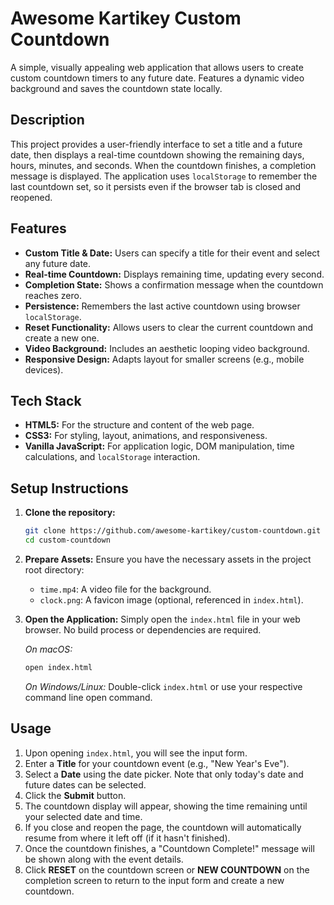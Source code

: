 # Awesome Kartikey Custom Countdown

A simple, visually appealing web application that allows users to create custom countdown timers to any future date. Features a dynamic video background and saves the countdown state locally.

## Description

This project provides a user-friendly interface to set a title and a future date, then displays a real-time countdown showing the remaining days, hours, minutes, and seconds. When the countdown finishes, a completion message is displayed. The application uses `localStorage` to remember the last countdown set, so it persists even if the browser tab is closed and reopened.

## Features

- **Custom Title & Date:** Users can specify a title for their event and select any future date.
- **Real-time Countdown:** Displays remaining time, updating every second.
- **Completion State:** Shows a confirmation message when the countdown reaches zero.
- **Persistence:** Remembers the last active countdown using browser `localStorage`.
- **Reset Functionality:** Allows users to clear the current countdown and create a new one.
- **Video Background:** Includes an aesthetic looping video background.
- **Responsive Design:** Adapts layout for smaller screens (e.g., mobile devices).

## Tech Stack

- **HTML5:** For the structure and content of the web page.
- **CSS3:** For styling, layout, animations, and responsiveness.
- **Vanilla JavaScript:** For application logic, DOM manipulation, time calculations, and `localStorage` interaction.

## Setup Instructions

1.  **Clone the repository:**
    ```bash
    git clone https://github.com/awesome-kartikey/custom-countdown.git
    cd custom-countdown
    ```
2.  **Prepare Assets:** Ensure you have the necessary assets in the project root directory:
    - `time.mp4`: A video file for the background.
    - `clock.png`: A favicon image (optional, referenced in `index.html`).
3.  **Open the Application:** Simply open the `index.html` file in your web browser. No build process or dependencies are required.

    _On macOS:_

    ```bash
    open index.html
    ```

    _On Windows/Linux:_
    Double-click `index.html` or use your respective command line open command.

## Usage

1.  Upon opening `index.html`, you will see the input form.
2.  Enter a **Title** for your countdown event (e.g., "New Year's Eve").
3.  Select a **Date** using the date picker. Note that only today's date and future dates can be selected.
4.  Click the **Submit** button.
5.  The countdown display will appear, showing the time remaining until your selected date and time.
6.  If you close and reopen the page, the countdown will automatically resume from where it left off (if it hasn't finished).
7.  Once the countdown finishes, a "Countdown Complete!" message will be shown along with the event details.
8.  Click **RESET** on the countdown screen or **NEW COUNTDOWN** on the completion screen to return to the input form and create a new countdown.
